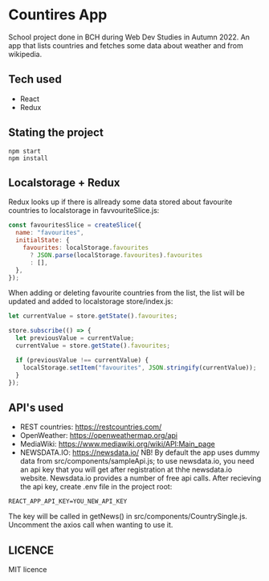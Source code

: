 # Countires App

School project done in BCH during Web Dev Studies in Autumn 2022. An app that lists countries and fetches some data about weather and from wikipedia.

## Tech used

- React
- Redux

## Stating the project

```cli
npm start
npm install
```

## Localstorage + Redux

Redux looks up if there is allready some data stored about favourite countries to localstorage in favvouriteSlice.js:

```js
const favouritesSlice = createSlice({
  name: "favourites",
  initialState: {
    favourites: localStorage.favourites
      ? JSON.parse(localStorage.favourites).favourites
      : [],
  },
});
```

When adding or deleting favourite countries from the list, the list will be updated and added to localstorage store/index.js:

```js
let currentValue = store.getState().favourites;

store.subscribe(() => {
  let previousValue = currentValue;
  currentValue = store.getState().favourites;

  if (previousValue !== currentValue) {
    localStorage.setItem("favourites", JSON.stringify(currentValue));
  }
});
```

## API's used

- REST countries: https://restcountries.com/
- OpenWeather: https://openweathermap.org/api
- MediaWiki: https://www.mediawiki.org/wiki/API:Main_page
- NEWSDATA.IO: https://newsdata.io/ NB! By default the app uses dummy data from src/components/sampleApi.js; to use newsdata.io, you need an api key that you will get after registration at thhe newsdata.io website. Newsdata.io provides a number of free api calls. After recieving the api key, create .env file in the project root:

```
REACT_APP_API_KEY=YOU_NEW_API_KEY
```

The key will be called in getNews() in src/components/CountrySingle.js. Uncomment the axios call when wanting to use it.

## LICENCE

MIT licence

